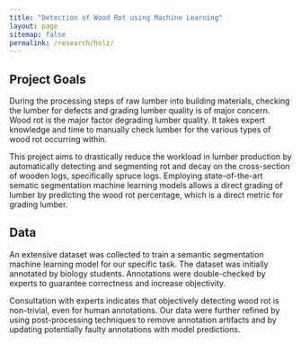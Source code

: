 ```yaml
---
title: "Detection of Wood Rot using Machine Learning"
layout: page
sitemap: false
permalink: /research/holz/
---
```


## Project Goals

During the processing steps of raw lumber into building materials, checking the lumber for defects and grading lumber quality is of major concern. Wood rot is the major factor degrading lumber quality. It takes expert knowledge and time to manually check lumber for the various types of wood rot occurring within. 

This project aims to drastically reduce the workload in lumber production by automatically detecting and segmenting rot and decay on the cross-section of wooden logs, specifically spruce logs.
Employing state-of-the-art sematic segmentation machine learning models allows a direct grading of lumber by predicting the wood rot percentage, which is a direct metric for grading lumber.

## Data

An extensive dataset was collected to train a semantic segmentation machine learning model for our specific task.
The dataset was initially annotated by biology students.
Annotations were double-checked by experts to guarantee correctness and increase objectivity.

Consultation with experts indicates that objectively detecting wood rot is non-trivial, even for human annotations.
Our data were further refined by using post-processing techniques to remove annotation artifacts and by updating potentially faulty annotations with model predictions.
